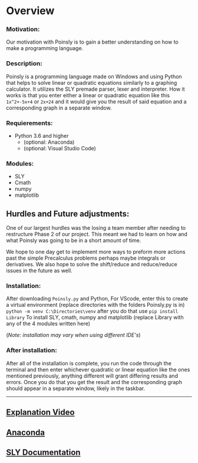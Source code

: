 # Overview

### Motivation:
Our motivation with Poinsly is to gain a better understanding on how to make a programming language.

### Description:
Poinsly is a programming language made on Windows and using Python that helps to solve linear or quadratic equations similarly to a graphing calculator. It utilizes the SLY premade parser, lexer and interpreter. How it works is that you enter either a linear or quadratic equation like this
`1x^2+-5x+4` or `2x+24` and it would give you the result of said equation and a corresponding graph in a separate window.

### Requierements:
* Python 3.6 and higher
  * (optional: Anaconda)
  * (optional: Visual Studio Code)  

### Modules:
* SLY
* Cmath
* numpy
* matplotlib

## Hurdles and Future adjustments:
One of our largest hurdles was the losing a team member after needing to restructure Phase 2 of our project.
This meant we had to learn on how and what Poinsly was going to be in a short amount of time.

We hope to one day get to implement more ways to preform more actions past the simple Precalculus problems perhaps maybe integrals or derivatives. We also hope to solve the shift/reduce and reduce/reduce issues in the future as well.

### Installation:
After downloading `Poinsly.py` and Python, 
For VScode, enter this to create a virtual environment (replace directories with the folders Poinsly.py is in)
``` python -m venv C:\Directories\venv ```
after you do that use 
``` pip install Library ```
To install SLY, cmath, numpy and matplotlib (replace Library with any of the 4 modules written here)

(*Note: installation may vary when using different IDE's*)

### After installation:

After all of the installation is complete, you run the code through the terminal and then enter whichever quadratic or linear equation like the ones mentioned previously, anything different will grant differing results and errors. Once you do that you get the result and the corresponding graph should appear in a separate window, likely in the taskbar.

--------------------------------------------------------
[Explanation Video](https://youtu.be/XQJEUbpsRwc)
--------------------------------------------------------
[Anaconda](https://www.anaconda.com/products/individual)
--------------------------------------------------------
[SLY Documentation](https://sly.readthedocs.io/en/latest/index.html)
--------------------------------------------------------
